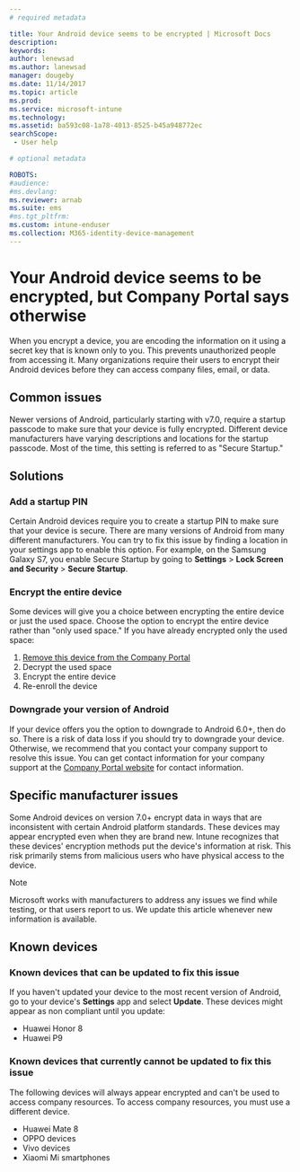 ```yaml
---
# required metadata

title: Your Android device seems to be encrypted | Microsoft Docs
description: 
keywords:
author: lenewsad
ms.author: lanewsad
manager: dougeby
ms.date: 11/14/2017
ms.topic: article
ms.prod:
ms.service: microsoft-intune
ms.technology:
ms.assetid: ba593c08-1a78-4013-8525-b45a948772ec
searchScope:
 - User help

# optional metadata

ROBOTS:  
#audience:
#ms.devlang:
ms.reviewer: arnab
ms.suite: ems
#ms.tgt_pltfrm:
ms.custom: intune-enduser
ms.collection: M365-identity-device-management
---
```



# Your Android device seems to be encrypted, but Company Portal says otherwise

When you encrypt a device, you are encoding the information on it using a secret key that is known only to you. This prevents unauthorized people from accessing it. Many organizations require their users to encrypt their Android devices before they can access company files, email, or data.

## Common issues

Newer versions of Android, particularly starting with v7.0, require a startup passcode to make sure that your device is fully encrypted. Different device manufacturers have varying descriptions and locations for the startup passcode. Most of the time, this setting is referred to as "Secure Startup." 

## Solutions

### Add a startup PIN

Certain Android devices require you to create a startup PIN to make sure that your device is secure. There are many versions of Android from many different manufacturers. You can try to fix this issue by finding a location in your settings app to enable this option. For example, on the Samsung Galaxy S7, you enable Secure Startup by going to **Settings** > **Lock Screen and Security** > **Secure Startup**.  

### Encrypt the entire device

Some devices will give you a choice between encrypting the entire device or just the used space. Choose the option to encrypt the entire device rather than "only used space." If you have already encrypted only the used space:

1. [Remove this device from the Company Portal](unenroll-your-device-from-intune-android.md)
2. Decrypt the used space
3. Encrypt the entire device
4. Re-enroll the device

### Downgrade your version of Android

If your device offers you the option to downgrade to Android 6.0+, then do so. There is a risk of data loss if you should try to downgrade your device. Otherwise, we recommend that you contact your company support to resolve this issue. You can get contact information for your company support at the [Company Portal website](https://go.microsoft.com/fwlink/?linkid=2010980) for contact information.

## Specific manufacturer issues

Some Android devices on version 7.0+ encrypt data in ways that are inconsistent with certain Android platform standards. These devices may appear encrypted even when they are brand new. Intune recognizes that these devices' encryption methods put the device's information at risk. This risk primarily stems from malicious users who have physical access to the device.

> [!Note]
> Microsoft works with manufacturers to address any issues we find while testing, or that users report to us. We update this article whenever new information is available. 

## Known devices

### Known devices that can be updated to fix this issue

If you haven't updated your device to the most recent version of Android, go to your device's **Settings** app and select **Update**. These devices might appear as non compliant until you update:  

- Huawei Honor 8
- Huawei P9

### Known devices that currently cannot be updated to fix this issue
The following devices will always appear encrypted and can't be used to access company resources. To access company resources, you must use a different device.  

- Huawei Mate 8
- OPPO devices
- Vivo devices
- Xiaomi Mi smartphones
